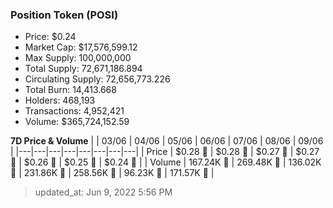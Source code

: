 
  ### Position Token (POSI)
  - Price: $0.24
  - Market Cap: $17,576,599.12
  - Max Supply: 100,000,000
  - Total Supply: 72,671,186.894
  - Circulating Supply: 72,656,773.226
  - Total Burn: 14,413.668
  - Holders: 468,193
  - Transactions: 4,952,421
  - Volume: $365,724,152.59

  **7D Price & Volume**
  | | 03&#x2F;06 | 04&#x2F;06 | 05&#x2F;06 | 06&#x2F;06 | 07&#x2F;06 | 08&#x2F;06 | 09&#x2F;06 |
  |---|---|---|---|---|---|---|---|
  | Price | $0.28 🔻 | $0.28 🔻 | $0.27 🔻 | $0.27 🔻 | $0.26 🔻 | $0.25 🔻 | $0.24 🔻 |
  | Volume | 167.24K 🚀 | 269.48K 🚀 | 136.02K 🔻 | 231.86K 🚀 | 258.56K 🚀 | 96.23K 🔻 | 171.57K 🚀 |

  > updated_at: Jun 9, 2022 5:56 PM
